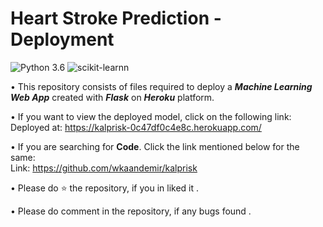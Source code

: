 # Heart Stroke Prediction - Deployment
![Python 3.6](https://img.shields.io/badge/Python-3.6-brightgreen.svg) ![scikit-learnn](https://img.shields.io/badge/Library-Scikit_Learn-orange.svg)

• This repository consists of files required to deploy a ___Machine Learning Web App___ created with ___Flask___ on ___Heroku___ platform.

• If you want to view the deployed model, click on the following link:<br />
Deployed at: https://kalprisk-0c47df0c4e8c.herokuapp.com/

• If you are searching for __Code__. Click the link mentioned below for the same:<br />
Link:  https://github.com/wkaandemir/kalprisk

• Please do ⭐ the repository, if you in liked it .

• Please do comment in the repository, if any bugs found .
 
